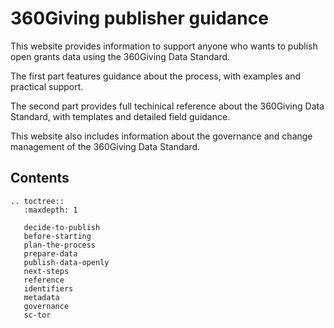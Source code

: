 # 360Giving publisher guidance
This website provides information to support anyone who wants to publish open grants data using the 360Giving Data Standard.

The first part features guidance about the process, with examples and practical support.

The second part provides full techinical reference about the 360Giving Data Standard, with templates and detailed field guidance.

This website also includes information about the governance and change management of the 360Giving Data Standard.

## Contents

```eval_rst
.. toctree::
   :maxdepth: 1

   decide-to-publish
   before-starting
   plan-the-process
   prepare-data
   publish-data-openly
   next-steps
   reference
   identifiers
   metadata
   governance
   sc-tor
```
